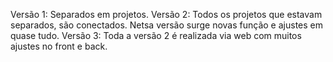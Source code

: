 Versão 1: Separados em projetos.
Versão 2: Todos os projetos que estavam separados, são conectados. Netsa versão surge novas função e ajustes em quase tudo.
Versão 3: Toda a versão 2 é realizada via web com muitos ajustes no front e back.